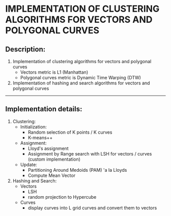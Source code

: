 # IMPLEMENTATION OF CLUSTERING ALGORITHMS FOR VECTORS AND POLYGONAL CURVES

## Description:
1. Implementation of clustering algorithms for vectors and polygonal curves
    - Vectors metric is L1 (Manhattan)
    - Polygonal curves metric is Dynamic Time Warping (DTW)
2. Implementation of hashing and search algorithms for vectors and polygonal curves
------------------------
## Implementation details:
1. Clustering:
    - Initialization:
        - Random selection of K points / K curves
        - K-means++
    - Assignment:
        - Lloyd's assignment
        - Assignment by Range search with LSH for vectors / curves (custom implementation)
    - Update:
        - Partitioning Around Medoids (PAM) 'a la Lloyds
        - Compute Mean Vector
2. Hashing and Search:
    - Vectors
        - LSH 
        - random projection to Hypercube
    - Curves
        - display curves into L grid curves and convert them to vectors
